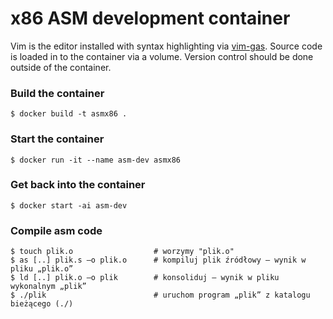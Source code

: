 x86 ASM development container
=============================

Vim is the editor installed with syntax highlighting via [vim-gas](https://github.com/Shirk/vim-gas/).
Source code is loaded in to the container via a volume.  Version control should be done outside of the container.

### Build the container

```
$ docker build -t asmx86 .
```

### Start the container

```
$ docker run -it --name asm-dev asmx86
```

### Get back into the container

```
$ docker start -ai asm-dev
```


### Compile asm code

```
$ touch plik.o					# worzymy "plik.o"
$ as [..] plik.s –o plik.o 		# kompiluj plik źródłowy – wynik w pliku „plik.o”
$ ld [..] plik.o –o plik 		# konsoliduj – wynik w pliku wykonalnym „plik”
$ ./plik 						# uruchom program „plik” z katalogu bieżącego (./) 
```